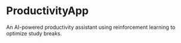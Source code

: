 # ProductivityApp
An AI-powered productivity assistant using reinforcement learning to optimize study breaks.
